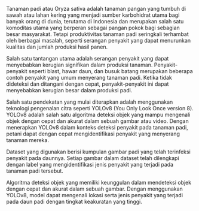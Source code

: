 Tanaman padi atau Oryza sativa adalah tanaman pangan yang tumbuh di sawah atau lahan kering yang menjadi sumber karbohidrat utama bagi banyak orang di dunia, terutama di Indonesia dan merupakan salah satu komoditas utama yang berperan sebagai pangan pokok bagi sebagian besar masyarakat. Tetapi produktivitas tanaman padi seringkali terhambat oleh berbagai masalah, seperti serangan penyakit yang dapat menurunkan kualitas dan jumlah produksi hasil panen.

Salah satu tantangan utama adalah serangan penyakit yang dapat menyebabkan kerugian signifikan dalam produksi tanaman. Penyakit-penyakit seperti blast, hawar daun, dan busuk batang merupakan beberapa contoh penyakit yang umum menyerang tanaman padi. Ketika tidak dideteksi dan ditangani dengan cepat, penyakit-penyakit ini dapat menyebabkan kerugian besar dalam produksi padi.

Salah satu pendekatan yang mulai diterapkan adalah menggunakan teknologi pengenalan citra seperti YOLOv8 (You Only Look Once version 8). YOLOv8 adalah salah satu algoritma deteksi objek yang mampu mengenali objek dengan cepat dan akurat dalam sebuah gambar atau video. Dengan menerapkan YOLOv8 dalam konteks deteksi penyakit pada tanaman padi, petani dapat dengan cepat mengidentifikasi penyakit yang menyerang tanaman mereka.

Dataset yang digunakan berisi kumpulan gambar padi yang telah terinfeksi penyakit pada daunnya. Setiap gambar dalam dataset telah dilengkapi dengan label yang mengidentifikasi jenis penyakit yang terjadi pada tanaman padi tersebut.

Algoritma deteksi objek yang memiliki keunggulan dalam mendeteksi objek dengan cepat dan akurat dalam sebuah gambar. Dengan menggunakan YOLOv8, model dapat mengenali lokasi serta jenis penyakit yang terjadi pada daun padi dengan tingkat keakuratan yang tinggi.
